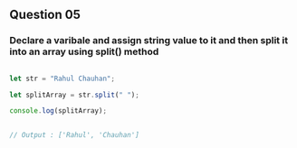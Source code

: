 ## Question 05

### Declare a varibale and assign string value to it and then split it into an array using split() method

```javascript

let str = "Rahul Chauhan";

let splitArray = str.split(" ");

console.log(splitArray);


// Output : ['Rahul', 'Chauhan']

```